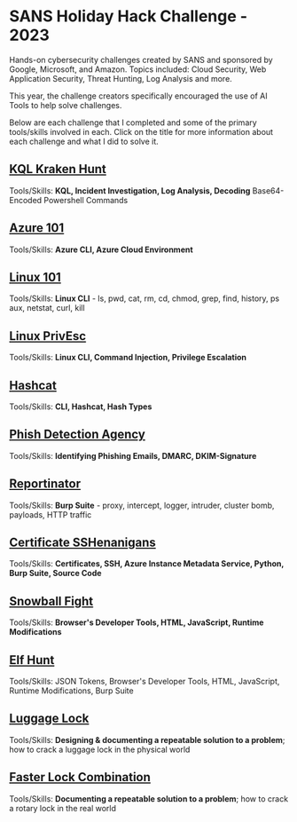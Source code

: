 # SANS Holiday Hack Challenge - 2023

Hands-on cybersecurity challenges created by SANS and sponsored by Google, Microsoft, and Amazon. Topics included: Cloud Security, Web Application Security, Threat Hunting, Log Analysis and more. 

This year, the challenge creators specifically encouraged the use of AI Tools to help solve challenges.

Below are each challenge that I completed and some of the primary tools/skills involved in each. Click on the title for more information about each challenge and what I did to solve it.

## [**KQL Kraken Hunt**](holiday-hack-challenge-2023/kql-kraken-hunt.md)

Tools/Skills: **KQL, Incident Investigation, Log Analysis, Decoding** Base64-Encoded Powershell Commands

## [Azure 101](holiday-hack-challenge-2023/azure-101.md)

Tools/Skills: **Azure CLI, Azure Cloud Environment**

## [Linux 101](holiday-hack-challenge-2023/linux-101.md)

Tools/Skills: **Linux CLI** - ls, pwd, cat, rm, cd, chmod, grep, find, history, ps aux, netstat, curl, kill

## [Linux PrivEsc](holiday-hack-challenge-2023/linux-privesc.md)

Tools/Skills: **Linux CLI, Command Injection, Privilege Escalation**

## [**Hashcat**](holiday-hack-challenge-2023/hashcat.md)

Tools/Skills: **CLI, Hashcat, Hash Types**

## [**Phish Detection Agency**](holiday-hack-challenge-2023/phish-detection-agency.md)

Tools/Skills: **Identifying Phishing Emails, DMARC, DKIM-Signature**

## [Reportinator](holiday-hack-challenge-2023/reportinator.md)

Tools/Skills: **Burp Suite** - proxy, intercept, logger, intruder, cluster bomb, payloads, HTTP traffic

## [Certificate SSHenanigans](holiday-hack-challenge-2023/certificate-sshenanigans.md)

Tools/Skills: **Certificates, SSH, Azure Instance Metadata Service, Python, Burp Suite, Source Code**

## [Snowball Fight](holiday-hack-challenge-2023/snowball-fight.md)

Tools/Skills: **Browser's Developer Tools, HTML, JavaScript, Runtime Modifications**

## [**Elf Hunt**](holiday-hack-challenge-2023/elf-hunt.md)

Tools/Skills: JSON Tokens, Browser's Developer Tools, HTML, JavaScript, Runtime Modifications, Burp Suite

## [**Luggage Lock**](holiday-hack-challenge-2023/luggage-lock.md)

Tools/Skills: **Designing & documenting a repeatable solution to a problem**; how to crack a luggage lock in the physical world

## [Faster Lock Combination](holiday-hack-challenge-2023/faster-lock-combination.md)

Tools/Skills: **Documenting a repeatable solution to a problem**; how to crack a rotary lock in the real world


